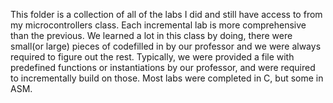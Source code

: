 This folder is a collection of all of the labs I did and still have access to from my microcontrollers class. Each incremental lab is more comprehensive than the previous.
We learned a lot in this class by doing, there were small(or large) pieces of codefilled in by our professor and we were always required to figure out the rest.
Typically, we were provided a file with predefined functions or instantiations by our professor, and were required to incrementally build on those.
Most labs were completed in C, but some in ASM.

